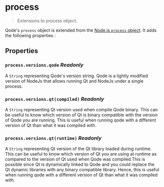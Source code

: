 # process

> Extensions to process object.

Qode's `process` object is extended from the
[Node.js `process` object](https://nodejs.org/api/process.html).
It adds the following properties :

## Properties

### `process.versions.qode` _Readonly_

A `String` representing Qode's version string. Qode is a lightly modified version of NodeJs that allows running Qt and NodeJs under a single process.

### `process.versions.qt(compiled)` _Readonly_

A `String` representing Qt version used when compile Qode binary. This can be useful to know which version of Qt is binary compatible with the version of Qode you are running. This is useful when running qode with a different version of Qt than what it was compiled with.

### `process.versions.qt(runtime)` _Readonly_

A `String` representing Qt version of the Qt library loaded during runtime. This can be useful to know which version of Qt you are using at runtime as compared to the version of Qt used when Qode was compiled.This is possible since Qt is dynamically linked to Qode and you could replace the Qt dynamic libraries with any binary compatible library. Hence, this is useful when running qode with a different version of Qt than what it was compiled with.
